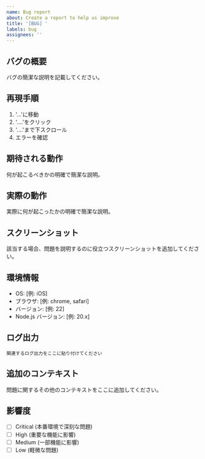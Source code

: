 ```yaml
---
name: Bug report
about: Create a report to help us improve
title: '[BUG] '
labels: bug
assignees: ''
---
```


## バグの概要
バグの簡潔な説明を記載してください。

## 再現手順
1. '...'に移動
2. '....'をクリック
3. '....'まで下スクロール
4. エラーを確認

## 期待される動作
何が起こるべきかの明確で簡潔な説明。

## 実際の動作
実際に何が起こったかの明確で簡潔な説明。

## スクリーンショット
該当する場合、問題を説明するのに役立つスクリーンショットを追加してください。

## 環境情報
- OS: [例: iOS]
- ブラウザ: [例: chrome, safari]
- バージョン: [例: 22]
- Node.js バージョン: [例: 20.x]

## ログ出力
```
関連するログ出力をここに貼り付けてください
```

## 追加のコンテキスト
問題に関するその他のコンテキストをここに追加してください。

## 影響度
- [ ] Critical (本番環境で深刻な問題)
- [ ] High (重要な機能に影響)
- [ ] Medium (一部機能に影響)
- [ ] Low (軽微な問題)